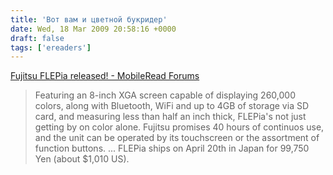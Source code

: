 ```yaml
---
title: 'Вот вам и цветной букридер'
date: Wed, 18 Mar 2009 20:58:16 +0000
draft: false
tags: ['ereaders']
---
```


[Fujitsu FLEPia released! - MobileRead Forums](http://www.mobileread.com/forums/showthread.php?t=42537)

> Featuring an 8-inch XGA screen capable of displaying 260,000 colors, along with Bluetooth, WiFi and up to 4GB of storage via SD card, and measuring less than half an inch thick, FLEPia's not just getting by on color alone. Fujitsu promises 40 hours of continuos use, and the unit can be operated by its touchscreen or the assortment of function buttons. ... FLEPia ships on April 20th in Japan for 99,750 Yen (about $1,010 US).